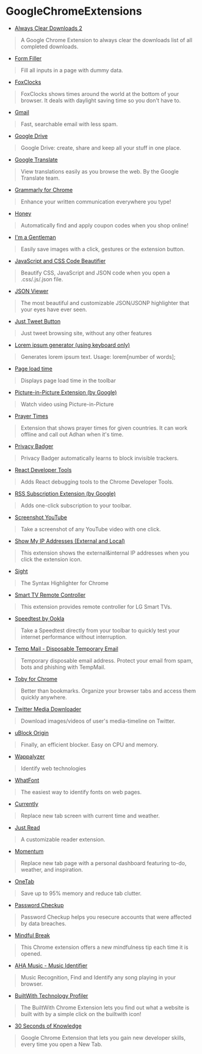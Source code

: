 # GoogleChromeExtensions

-  [Always Clear Downloads 2](https://chrome.google.com/webstore/detail/jcajchndfkmnaefkhoaoiagemplbfffn)
> A Google Chrome Extension to always clear the downloads list of all completed downloads.

-  [Form Filler](https://chrome.google.com/webstore/detail/bnjjngeaknajbdcgpfkgnonkmififhfo)
> Fill all inputs in a page with dummy data.

-  [FoxClocks](https://chrome.google.com/webstore/detail/obcbigljfpgappaaofailjjoabiikckk)
> FoxClocks shows times around the world at the bottom of your browser. It deals with daylight saving time so you don't have to.

-  [Gmail](https://chrome.google.com/webstore/detail/pjkljhegncpnkpknbcohdijeoejaedia)
> Fast, searchable email with less spam.

-  [Google Drive](https://chrome.google.com/webstore/detail/apdfllckaahabafndbhieahigkjlhalf)
> Google Drive: create, share and keep all your stuff in one place.

-  [Google Translate](https://chrome.google.com/webstore/detail/aapbdbdomjkkjkaonfhkkikfgjllcleb)
> View translations easily as you browse the web. By the Google Translate team.

-  [Grammarly for Chrome](https://chrome.google.com/webstore/detail/kbfnbcaeplbcioakkpcpgfkobkghlhen)
> Enhance your written communication everywhere you type!

-  [Honey](https://chrome.google.com/webstore/detail/bmnlcjabgnpnenekpadlanbbkooimhnj)
> Automatically find and apply coupon codes when you shop online!

-  [I'm a Gentleman](https://chrome.google.com/webstore/detail/afjaicccalbbickikgdegaihmajaidpd)
> Easily save images with a click, gestures or the extension button.

-  [JavaScript and CSS Code Beautifier](https://chrome.google.com/webstore/detail/iiglodndmmefofehaibmaignglbpdald)
> Beautify CSS, JavaScript and JSON code when you open a .css/.js/.json file.

-  [JSON Viewer](https://chrome.google.com/webstore/detail/gbmdgpbipfallnflgajpaliibnhdgobh)
> The most beautiful and customizable JSON/JSONP highlighter that your eyes have ever seen.

-  [Just Tweet Button](https://chrome.google.com/webstore/detail/feikojefkpembojkeegfajbbfecocddd)
> Just tweet browsing site, without any other features

-  [Lorem ipsum generator (using keyboard only)](https://chrome.google.com/webstore/detail/ogkidppcbldhebgplkdmepodkbfanndi)
> Generates lorem ipsum text. Usage: lorem[number of words];

-  [Page load time](https://chrome.google.com/webstore/detail/fploionmjgeclbkemipmkogoaohcdbig)
> Displays page load time in the toolbar

-  [Picture-in-Picture Extension (by Google)](https://chrome.google.com/webstore/detail/hkgfoiooedgoejojocmhlaklaeopbecg)
> Watch video using Picture-in-Picture

-  [Prayer Times](https://chrome.google.com/webstore/detail/ieelbggiidmnfbkjcjceknbhjgnhkjnf)
> Extension that shows prayer times for given countries. It can work offline and call out Adhan when it's time.

-  [Privacy Badger](https://chrome.google.com/webstore/detail/pkehgijcmpdhfbdbbnkijodmdjhbjlgp)
> Privacy Badger automatically learns to block invisible trackers.

-  [React Developer Tools](https://chrome.google.com/webstore/detail/fmkadmapgofadopljbjfkapdkoienihi)
> Adds React debugging tools to the Chrome Developer Tools.

-  [RSS Subscription Extension (by Google)](https://chrome.google.com/webstore/detail/nlbjncdgjeocebhnmkbbbdekmmmcbfjd)
> Adds one-click subscription to your toolbar.

-  [Screenshot YouTube](https://chrome.google.com/webstore/detail/gjoijpfmdhbjkkgnmahganhoinjjpohk)
> Take a screenshot of any YouTube video with one click.

-  [Show My IP Addresses (External and Local)](https://chrome.google.com/webstore/detail/opljiobgnagdjikipnagigiacllolpaj)
> This extension shows the external&internal IP addresses when you click the extension icon.

-  [Sight](https://chrome.google.com/webstore/detail/epmaefhielclhlnmjofcdapbeepkmggh)
> The Syntax Highlighter for Chrome

-  [Smart TV Remote Controller](https://chrome.google.com/webstore/detail/icokofncdmhjjncknidajbngmbfphpia)
> This extension provides remote controller for LG Smart TVs.

-  [Speedtest by Ookla](https://chrome.google.com/webstore/detail/pgjjikdiikihdfpoppgaidccahalehjh)
> Take a Speedtest directly from your toolbar to quickly test your internet performance without interruption.

-  [Temp Mail - Disposable Temporary Email](https://chrome.google.com/webstore/detail/inojafojbhdpnehkhhfjalgjjobnhomj)
> Temporary disposable email address. Protect your email from spam, bots and phishing with TempMail.

-  [Toby for Chrome](https://chrome.google.com/webstore/detail/hddnkoipeenegfoeaoibdmnaalmgkpip)
> Better than bookmarks. Organize your browser tabs and access them quickly anywhere.

-  [Twitter Media Downloader](https://chrome.google.com/webstore/detail/cblpjenafgeohmnjknfhpdbdljfkndig)
> Download images/videos of user's media-timeline on Twitter.

-  [uBlock Origin](https://chrome.google.com/webstore/detail/cjpalhdlnbpafiamejdnhcphjbkeiagm)
> Finally, an efficient blocker. Easy on CPU and memory.

-  [Wappalyzer](https://chrome.google.com/webstore/detail/gppongmhjkpfnbhagpmjfkannfbllamg)
> Identify web technologies

-  [WhatFont](https://chrome.google.com/webstore/detail/jabopobgcpjmedljpbcaablpmlmfcogm)
> The easiest way to identify fonts on web pages.

-  [Currently](https://chrome.google.com/webstore/detail/ojhmphdkpgbibohbnpbfiefkgieacjmh)
> Replace new tab screen with current time and weather.

-  [Just Read](https://chrome.google.com/webstore/detail/dgmanlpmmkibanfdgjocnabmcaclkmod)
> A customizable reader extension.

-  [Momentum](https://chrome.google.com/webstore/detail/laookkfknpbbblfpciffpaejjkokdgca)
> Replace new tab page with a personal dashboard featuring to-do, weather, and inspiration.

-  [OneTab](https://chrome.google.com/webstore/detail/chphlpgkkbolifaimnlloiipkdnihall)
> Save up to 95% memory and reduce tab clutter.

-  [Password Checkup](https://chrome.google.com/webstore/detail/password-checkup/pncabnpcffmalkkjpajodfhijclecjno)
> Password Checkup helps you resecure accounts that were affected by data breaches.

-  [Mindful Break](https://chrome.google.com/webstore/detail/mindful-break/onjcfgnjjbnflacfbnjaapcbiecckilk)
> This Chrome extension offers a new mindfulness tip each time it is opened.

-  [AHA Music - Music Identifier](https://chrome.google.com/webstore/detail/aha-music-music-identifie/dpacanjfikmhoddligfbehkpomnbgblf)
> Music Recognition, Find and Identify any song playing in your browser.

-  [BuiltWith Technology Profiler](https://chrome.google.com/webstore/detail/builtwith-technology-prof/dapjbgnjinbpoindlpdmhochffioedbn)
> The BuiltWith Chrome Extension lets you find out what a website is built with by a simple click on the builtwith icon!

-  [30 Seconds of Knowledge](https://chrome.google.com/webstore/detail/30-seconds-of-knowledge/mmgplondnjekobonklacmemikcnhklla)
> Google Chrome Extension that lets you gain new developer skills, every time you open a New Tab.